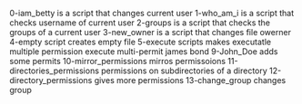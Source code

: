 0-iam_betty is a script that changes current user
1-who_am_i is a script that checks username of current user
2-groups is a script that checks the groups of a current user
3-new_owner is a script that changes file owerner
4-empty script creates empty file
5-execute scripts makes executatle
multiple permission
execute multi-permit
james bond
9-John_Doe adds some permits
10-mirror_permissions mirros permissoions
11-directories_permissions permissions on subdirectories of a directory
12-directory_permissions gives more permissions
13-change_group changes group
